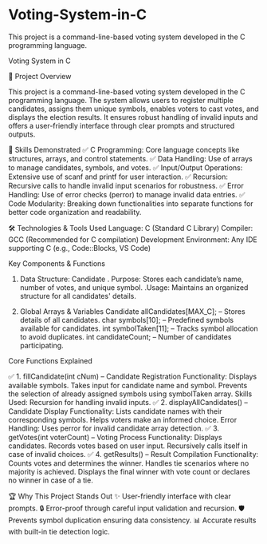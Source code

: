 # Voting-System-in-C

This project is a command-line-based voting system developed in the C programming language.

Voting System in C

🚀 Project Overview

This project is a command-line-based voting system developed in the C programming language. The system allows users to register multiple candidates, assigns them unique symbols, enables voters to cast votes, and displays the election results. It ensures robust handling of invalid inputs and offers a user-friendly interface through clear prompts and structured outputs.

🧠 Skills Demonstrated
✅ C Programming: Core language concepts like structures, arrays, and control statements.
✅ Data Handling: Use of arrays to manage candidates, symbols, and votes.
✅ Input/Output Operations: Extensive use of scanf and printf for user interaction.
✅ Recursion: Recursive calls to handle invalid input scenarios for robustness.
✅ Error Handling: Use of error checks (perror) to manage invalid data entries.
✅ Code Modularity: Breaking down functionalities into separate functions for better code organization and readability.

🛠️ Technologies & Tools Used
Language: C (Standard C Library)
Compiler: GCC (Recommended for C compilation)
Development Environment: Any IDE supporting C (e.g., Code::Blocks, VS Code)

 Key Components & Functions

 1. Data Structure: Candidate
. Purpose: Stores each candidate’s name, number of votes, and unique symbol.
.Usage: Maintains an organized structure for all candidates' details.

2. Global Arrays & Variables
Candidate allCandidates[MAX_C]; – Stores details of all candidates.
char symbols[10]; – Predefined symbols available for candidates.
int symbolTaken[11]; – Tracks symbol allocation to avoid duplicates.
int candidateCount; – Number of candidates participating.

Core Functions Explained

✅ 1. fillCandidate(int cNum) – Candidate Registration
Functionality:
Displays available symbols.
Takes input for candidate name and symbol.
Prevents the selection of already assigned symbols using symbolTaken array.
Skills Used: Recursion for handling invalid inputs.
✅ 2. displayAllCandidates() – Candidate Display
Functionality:
Lists candidate names with their corresponding symbols.
Helps voters make an informed choice.
Error Handling:
Uses perror for invalid candidate array detection.
✅ 3. getVotes(int voterCount) – Voting Process
Functionality:
Displays candidates.
Records votes based on user input.
Recursively calls itself in case of invalid choices.
✅ 4. getResults() – Result Compilation
Functionality:
Counts votes and determines the winner.
Handles tie scenarios where no majority is achieved.
Displays the final winner with vote count or declares no winner in case of a tie.


🏆 Why This Project Stands Out
✨ User-friendly interface with clear prompts.
🔒 Error-proof through careful input validation and recursion.
🛡️ Prevents symbol duplication ensuring data consistency.
📊 Accurate results with built-in tie detection logic.



